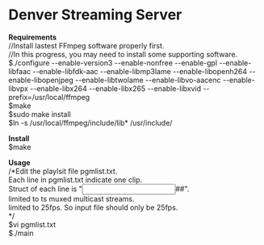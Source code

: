 # Denver Streaming Server
<b>Requirements</b><br />
//Install lastest FFmpeg software properly first.<br />
//In this progress, you may need to install some supporting software.<br />
$./configure --enable-version3 --enable-nonfree --enable-gpl --enable-libfaac --enable-libfdk-aac --enable-libmp3lame --enable-libopenh264 --enable-libopenjpeg --enable-libtwolame --enable-libvo-aacenc --enable-libvpx --enable-libx264 --enable-libx265 --enable-libxvid --prefix=/usr/local/ffmpeg<br />
$make<br />
$sudo make install<br />
$ln -s /usr/local/ffmpeg/include/lib* /usr/include/<br />

<b>Install</b><br />
$make<br />

<b>Usage</b><br />
/*Edit the playlsit file pgmlist.txt.<br />
  Each line in pgmlist.txt indicate one clip.<br />
  Struct of each line is "<input file location>#<output url>#<frames>".<br />
  <output url> limited to ts muxed multicast streams.<br />
  <frames> limited to 25fps. So input file should only be 25fps.<br />
*/<br />
$vi pgmlist.txt<br />
$./main<br />
